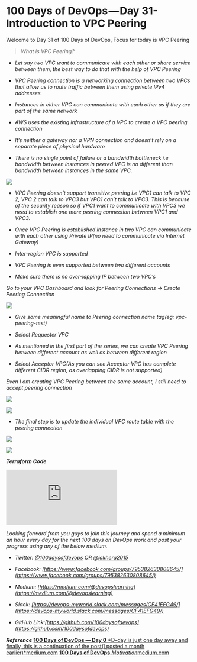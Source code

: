 
# 100 Days of DevOps — Day 31-Introduction to VPC Peering

Welcome to Day 31 of 100 Days of DevOps, Focus for today is VPC Peering
> *What is VPC Peering?*

* *Let say two VPC want to communicate with each other or share service between them, the best way to do that with the help of VPC Peering*

* *VPC Peering connection is a networking connection between two VPCs that allow us to route traffic between them using private IPv4 addresses.*

* *Instances in either VPC can communicate with each other as if they are part of the same network*

* *AWS uses the existing infrastructure of a VPC to create a VPC peering connection*

* *It’s neither a gateway nor a VPN connection and doesn’t rely on a separate piece of physical hardware*

* *There is no single point of failure or a bandwidth bottleneck i.e bandwidth between instances in peered VPC is no different than bandwidth between instances in the same VPC.*

![](https://cdn-images-1.medium.com/max/2760/1*4CSwmya2dARocLABjiwq8Q.jpeg)

* *VPC Peering doesn’t support transitive peering i.e VPC1 can talk to VPC 2, VPC 2 can talk to VPC3 but VPC1 can’t talk to VPC3. This is because of the security reason so if VPC1 want to communicate with VPC3 we need to establish one more peering connection between VPC1 and VPC3.*

* *Once VPC Peering is established instance in two VPC can communicate with each other using Private IP(no need to communicate via Internet Gateway)*

* *Inter-region VPC is supported*

* *VPC Peering is even supported between two different accounts*

* *Make sure there is no over-lapping IP between two VPC’s*

*Go to your VPC Dashboard and look for Peering Connections → Create Peering Connection*

![](https://cdn-images-1.medium.com/max/4340/1*hQBLaj1OzIXCN7MJSdY_Zw.png)

* *Give some meaningful name to Peering connection name tag(eg: vpc-peering-test)*

* *Select Requester VPC*

* *As mentioned in the first part of the series, we can create VPC Peering between different account as well as between different region*

* *Select Acceptor VPC(As you can see Acceptor VPC has complete different CIDR region, as overlapping CIDR is not supported)*

*Even I am creating VPC Peering between the same account, I still need to accept peering connection*

![](https://cdn-images-1.medium.com/max/4984/1*4aNbFEHpWhowZ7pgmZwzCg.png)

![](https://cdn-images-1.medium.com/max/5088/1*qz1jD7vFif0gaopocprWgw.png)

* *The final step is to update the individual VPC route table with the peering connection*

![](https://cdn-images-1.medium.com/max/4288/1*Lwug62z11sHcVaFWd5CMlw.png)

![](https://cdn-images-1.medium.com/max/4376/1*X7qzMT_qjEXvZUnce5t0EA.png)

***Terraform Code***

<iframe src="https://medium.com/media/1535906f024bc07eba415e2941a7e97f" frameborder=0></iframe>

*Looking forward from you guys to join this journey and spend a minimum an hour every day for the next 100 days on DevOps work and post your progress using any of the below medium.*

* *Twitter: [@100daysofdevops](http://twitter.com/100daysofdevops) OR @[lakhera2015](https://twitter.com/lakhera2015)*

* *Facebook: [https://www.facebook.com/groups/795382630808645/](https://www.facebook.com/groups/795382630808645/)*

* *Medium: [https://medium.com/@devopslearning](https://medium.com/@devopslearning)*

* *Slack: [https://devops-myworld.slack.com/messages/CF41EFG49/](https://devops-myworld.slack.com/messages/CF41EFG49/)*

* *GitHub Link:[https://github.com/100daysofdevops](https://github.com/100daysofdevops)*

***Reference***
[**100 Days of DevOps — Day 0**
*D-day is just one day away and finally, this is a continuation of the post(I posted a month earlier)*medium.com](https://medium.com/@devopslearning/100-days-of-devops-day-0-4f2c9750542d)
[**100 Days of DevOps**
*Motivation*medium.com](https://medium.com/@devopslearning/100-days-of-devops-81faf13bf772)
